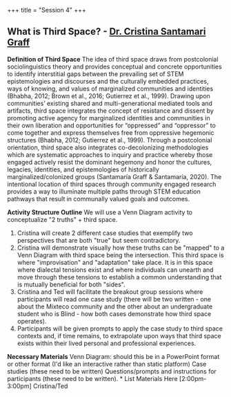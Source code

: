 +++
title = "Session 4"
+++

## What is Third Space? - [Dr. Cristina Santamari Graff](https://dehsi2022.netlify.app/background/meettheteam/#dr-cristina-santamar%C3%ADa-graff)

**Definition of Third Space**
The idea of third space draws from postcolonial sociolinguistics theory and provides conceptual and concrete opportunities to identify interstitial gaps between the prevailing set of STEM epistemologies and discourses and the culturally embedded practices, ways of knowing, and values of marginalized communities and identities (Bhabha, 2012; Brown et al., 2016; Gutierrez et al., 1999). Drawing upon communities’ existing shared and multi-generational mediated tools and artifacts, third space integrates the concept of resistance and dissent by promoting active agency for marginalized identities and communities in their own liberation and opportunities for “oppressed” and “oppressor” to come together and express themselves free from oppressive hegemonic structures (Bhabha, 2012; Gutierrez et al., 1999). Through a postcolonial orientation, third space also integrates co-decolonizing methodologies which are systematic approaches to inquiry and practice whereby those engaged actively resist the dominant hegemony and honor the cultures, legacies, identities, and epistemologies of historically marginalized/colonized groups (Santamaría Graff & Santamaría, 2020). The intentional location of third spaces through community engaged research provides a way to illuminate multiple paths through STEM education pathways that result in communally valued goals and outcomes.

**Activity Structure Outline**
We will use a Venn Diagram activity to conceptualize "2 truths" + third space.
1. Cristina will create 2 different case studies that exemplify two perspectives that are both "true" but seem contradictory.
2. Cristina will demonstrate visually how these truths can be "mapped" to a Venn Diagram with third space being the intersection. This third space is where "improvisation" and "adaptation" take place. It is in this space where dialectal tensions exist and where individuals can unearth and move through these tensions to establish a common understanding that is mutually beneficial for both "sides".
3. Cristina and Ted will facilitate the breakout group sessions where participants will read one case study (there will be two written - one about the Mixteco community and the other about an undergraduate student who is Blind - how both cases demonstrate how third space operates).
4. Participants will be given prompts to apply the case study to third space contexts and, if time remains, to extrapolate upon ways that third space exists within their lived personal and professional experiences.

**Necessary Materials**
Venn Diagram: should this be in a PowerPoint format or other format (I'd like an interactive rather than static platform) Case studies (these need to be written)
Questions/prompts and instructions for participants (these need to be written).
	* List Materials Here
[2:00pm-3:00pm] Cristina/Ted